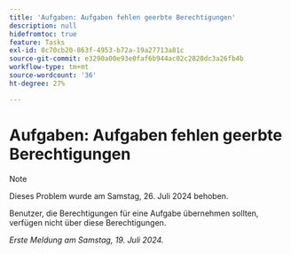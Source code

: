 ```yaml
---
title: 'Aufgaben: Aufgaben fehlen geerbte Berechtigungen'
description: null
hidefromtoc: true
feature: Tasks
exl-id: 0c70cb20-863f-4953-b72a-19a27713a81c
source-git-commit: e3290a00e93e0faf6b944ac02c2820dc3a26fb4b
workflow-type: tm+mt
source-wordcount: '36'
ht-degree: 27%

---
```


# Aufgaben: Aufgaben fehlen geerbte Berechtigungen

>[!NOTE]
>
>Dieses Problem wurde am Samstag, 26. Juli 2024 behoben.

Benutzer, die Berechtigungen für eine Aufgabe übernehmen sollten, verfügen nicht über diese Berechtigungen.

_Erste Meldung am Samstag, 19. Juli 2024._
